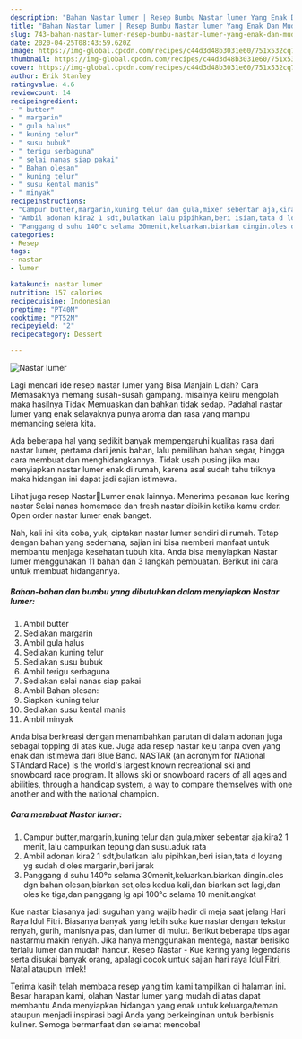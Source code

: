 ```yaml
---
description: "Bahan Nastar lumer | Resep Bumbu Nastar lumer Yang Enak Dan Mudah"
title: "Bahan Nastar lumer | Resep Bumbu Nastar lumer Yang Enak Dan Mudah"
slug: 743-bahan-nastar-lumer-resep-bumbu-nastar-lumer-yang-enak-dan-mudah
date: 2020-04-25T08:43:59.620Z
image: https://img-global.cpcdn.com/recipes/c44d3d48b3031e60/751x532cq70/nastar-lumer-foto-resep-utama.jpg
thumbnail: https://img-global.cpcdn.com/recipes/c44d3d48b3031e60/751x532cq70/nastar-lumer-foto-resep-utama.jpg
cover: https://img-global.cpcdn.com/recipes/c44d3d48b3031e60/751x532cq70/nastar-lumer-foto-resep-utama.jpg
author: Erik Stanley
ratingvalue: 4.6
reviewcount: 14
recipeingredient:
- " butter"
- " margarin"
- " gula halus"
- " kuning telur"
- " susu bubuk"
- " terigu serbaguna"
- " selai nanas siap pakai"
- " Bahan olesan"
- " kuning telur"
- " susu kental manis"
- " minyak"
recipeinstructions:
- "Campur butter,margarin,kuning telur dan gula,mixer sebentar aja,kira2 1 menit, lalu campurkan tepung dan susu.aduk rata"
- "Ambil adonan kira2 1 sdt,bulatkan lalu pipihkan,beri isian,tata d loyang yg sudah d oles margarin,beri jarak"
- "Panggang d suhu 140°c selama 30menit,keluarkan.biarkan dingin.oles dgn bahan olesan,biarkan set,oles kedua kali,dan biarkan set lagi,dan oles ke tiga,dan panggang lg api 100°c selama 10 menit.angkat"
categories:
- Resep
tags:
- nastar
- lumer

katakunci: nastar lumer 
nutrition: 157 calories
recipecuisine: Indonesian
preptime: "PT40M"
cooktime: "PT52M"
recipeyield: "2"
recipecategory: Dessert

---
```



![Nastar lumer](https://img-global.cpcdn.com/recipes/c44d3d48b3031e60/751x532cq70/nastar-lumer-foto-resep-utama.jpg)

Lagi mencari ide resep nastar lumer yang Bisa Manjain Lidah? Cara Memasaknya memang susah-susah gampang. misalnya keliru mengolah maka hasilnya Tidak Memuaskan dan bahkan tidak sedap. Padahal nastar lumer yang enak selayaknya punya aroma dan rasa yang mampu memancing selera kita.

Ada beberapa hal yang sedikit banyak mempengaruhi kualitas rasa dari nastar lumer, pertama dari jenis bahan, lalu pemilihan bahan segar, hingga cara membuat dan menghidangkannya. Tidak usah pusing jika mau menyiapkan nastar lumer enak di rumah, karena asal sudah tahu triknya maka hidangan ini dapat jadi sajian istimewa.

Lihat juga resep Nastar🍍Lumer enak lainnya. Menerima pesanan kue kering nastar Selai nanas homemade dan fresh nastar dibikin ketika kamu order. Open order nastar lumer enak banget.


Nah, kali ini kita coba, yuk, ciptakan nastar lumer sendiri di rumah. Tetap dengan bahan yang sederhana, sajian ini bisa memberi manfaat untuk membantu menjaga kesehatan tubuh kita. Anda bisa menyiapkan Nastar lumer menggunakan 11 bahan dan 3 langkah pembuatan. Berikut ini cara untuk membuat hidangannya.

<!--inarticleads1-->

##### Bahan-bahan dan bumbu yang dibutuhkan dalam menyiapkan Nastar lumer:

1. Ambil  butter
1. Sediakan  margarin
1. Ambil  gula halus
1. Sediakan  kuning telur
1. Sediakan  susu bubuk
1. Ambil  terigu serbaguna
1. Sediakan  selai nanas siap pakai
1. Ambil  Bahan olesan:
1. Siapkan  kuning telur
1. Sediakan  susu kental manis
1. Ambil  minyak


Anda bisa berkreasi dengan menambahkan parutan di dalam adonan juga sebagai topping di atas kue. Juga ada resep nastar keju tanpa oven yang enak dan istimewa dari Blue Band. NASTAR (an acronym for NAtional STAndard Race) is the world&#39;s largest known recreational ski and snowboard race program. It allows ski or snowboard racers of all ages and abilities, through a handicap system, a way to compare themselves with one another and with the national champion. 

<!--inarticleads2-->

##### Cara membuat Nastar lumer:

1. Campur butter,margarin,kuning telur dan gula,mixer sebentar aja,kira2 1 menit, lalu campurkan tepung dan susu.aduk rata
1. Ambil adonan kira2 1 sdt,bulatkan lalu pipihkan,beri isian,tata d loyang yg sudah d oles margarin,beri jarak
1. Panggang d suhu 140°c selama 30menit,keluarkan.biarkan dingin.oles dgn bahan olesan,biarkan set,oles kedua kali,dan biarkan set lagi,dan oles ke tiga,dan panggang lg api 100°c selama 10 menit.angkat


Kue nastar biasanya jadi suguhan yang wajib hadir di meja saat jelang Hari Raya Idul Fitri. Biasanya banyak yang lebih suka kue nastar dengan tekstur renyah, gurih, manisnya pas, dan lumer di mulut. Berikut beberapa tips agar nastarmu makin renyah. Jika hanya menggunakan mentega, nastar berisiko terlalu lumer dan mudah hancur. Resep Nastar - Kue kering yang legendaris serta disukai banyak orang, apalagi cocok untuk sajian hari raya Idul Fitri, Natal ataupun Imlek! 

Terima kasih telah membaca resep yang tim kami tampilkan di halaman ini. Besar harapan kami, olahan Nastar lumer yang mudah di atas dapat membantu Anda menyiapkan hidangan yang enak untuk keluarga/teman ataupun menjadi inspirasi bagi Anda yang berkeinginan untuk berbisnis kuliner. Semoga bermanfaat dan selamat mencoba!
